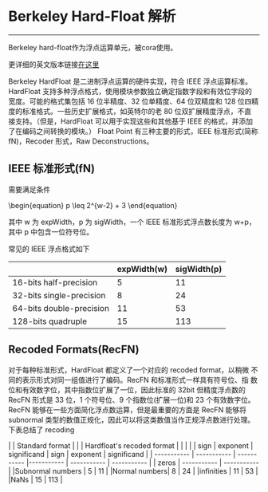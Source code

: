 
# Berkeley Hard-Float 解析

---

Berkeley hard-float作为浮点运算单元，被cora使用。

更详细的英文版本链接[在这里](http://www.jhauser.us/arithmetic/HardFloat-1/doc/HardFloat-Verilog.html)

Berkeley HardFloat 是二进制浮点运算的硬件实现，符合 IEEE 浮点运算标准。
HardFloat 支持多种浮点格式，使用模块参数独立确定指数字段和有效位字段的
宽度。可能的格式集包括 16 位半精度、32 位单精度、64 位双精度和 128 位四精
度的标准格式。一些历史扩展格式，如英特尔的老 80 位双扩展精度浮点，不直
接支持。（但是，HardFloat 可以用于实现这些和其他基于 IEEE 的格式，并添加
了在编码之间转换的模块。）
Float Point 有三种主要的形式，IEEE 标准形式(简称 fN)，Recoder 形式，Raw
Deconstructions。

## IEEE 标准形式(fN)

需要满足条件

\begin{equation}
p \leq 2^{w-2} + 3
\end{equation}

其中 w 为 expWidth，p 为 sigWidth，一个 IEEE 标准形式浮点数长度为 w+p，
其中 p 中包含一位符号位。

常见的 IEEE 浮点格式如下

|       | expWidth(w) | sigWidth(p) |
| ----------- | ----------- | ----------- |
|16-bits half-precision | 5 | 11 |
|32-bits single-precision | 8 | 24 |
|64-bits double-precision | 11 | 53 |
|128-bits quadruple | 15 | 113 |


## Recoded Formats(RecFN)

对于每种标准形式，HardFloat 都定义了一个对应的 recoded format，以稍微
不同的表示形式对同一组值进行了编码。RecFN 和标准形式一样具有符号位、指
数位和有效数字位，其中指数位扩展了一位，因此标准的 32bit 但精度浮点数的
RecFN 形式是 33 位，1 个符号位、9 个指数位(扩展一位)和 23 个有效数字位。
RecFN 能够在一些方面简化浮点数运算，但是最重要的方面是 RecFN 能够将
subnormal 类型的数值正规化，因此可以将这类数值当作正规浮点数进行处理。
下表总结了 recoding


|       | Standard format | | |  Hardfloat's recoded format | | |
|       | sign | exponent | significand | sign | exponent | significand |
| ----------- | ----------- | ----------- |----------- | ----------- | ----------- |
| zeros | ----------- | ----------- |
|Subnormal numbers | 5 | 11 |
|Normal numbers| 8 | 24 |
|infinities | 11 | 53 |
|NaNs | 15 | 113 |

















